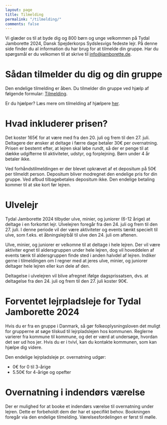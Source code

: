 ```yaml
---
layout: page
title: Tilmelding
permalink: "/tilmelding/"
comments: false
---
```


Vi glæder os til at byde dig og 800 børn og unge velkommen på Tydal Jamborette 2024, Dansk Spejderkorps Sydslesvigs fedeste lejr.
På denne side finder du al information du har brug for at tilmelde din gruppe.
Har du spørgsmål er du velkomen til at skrive til [info@jamborette.de](mailto:info@jamborette.de).

# Sådan tilmelder du dig og din gruppe 
Den endelige tilmelding er åben.
Du tilmelder din gruppe ved hjælp af følgende formular: [Tilmelding](/tilmelding/endelig-tilmelding). 

Er du hjælper? Læs mere om tilmelding af hjælpere [her](/tilmelding/hjælper).

# Hvad inkluderer prisen?
Det koster 165€ for at være med fra den 20. juli og frem til den 27. juli.
Deltagere der ønsker at deltage i færre dage betaler 30€ per overnatning.
Prisen er bestemt efter, at lejren skal løbe rundt, så der er penge til at dække udgifterne til aktiviteter, udstyr, og forplejning.
Børn under 4 år betaler ikke.

Ved forhåndstilmeldingen er der blevet opkrævet af et depositum på 50€ per tilmeldt person.
Depositum bliver modregnet den endelige pris for din gruppe. 
Ved afbud tilbagebetales depositum ikke.
Den endelige betaling kommer til at ske kort før lejren.

# Ulvelejr
Tydal Jamborette 2024 tilbyder ulve, minier, og juniorer (6-12 årige) at deltage i en forkortet lejr.
Ulvelejren foregår fra den 24. juli og frem til den 27. juli.
I denne periode vil der være aktiviteter og events tænkt specielt til ulve, som f.eks. et åbningslejrbål til ulve den 24. juli om aftenen.

Ulve, minier, og juniorer er velkomne til at deltage i hele lejren.
Der vil være aktiviter egnet til aldersgruppen under hele lejren, dog vil hoveddelen af events tænk til aldersgruppen finde sted i anden halvdel af lejren.
Indiker gerne i tilmeldingen om I regner med at jeres ulve, minier, og juniorer deltager hele lejren eller kun dele af den.

Deltagelse i ulvelejren vil blive afregnet ifølge dagsprissatsen, dvs. at deltagelse fra den 24. juli og frem til den 27. juli koster 90€.

# Forventet lejrpladsleje for Tydal Jamborette 2024

Hvis du er fra en gruppe i Danmark, så gør folkeoplysningsloven det muligt for grupperne at søge tilskud til lejrpladslejen hos kommunen. Reglerne varierer fra kommune til kommune, og det er værd at undersøge, hvordan det ser ud hos jer. Hvis du er i tvivl, kan du kontakte kommunen, som kan hjælpe dig videre.

Den endelige lejrpladsleje pr. overnatning udgør:
- 0€ for 0 til 3-årige
- 5.50€ for 4-årige og opefter

# Overnatning i indendørs værelse
Der er mulighed for at booke et indendørs værelse til overnatning under lejren.
Dette er forbeholdt dem der har et specifikt behov.
Bookningen foregår via den endelige tilmelding.
Værelsesfordelingen er først til mølle.